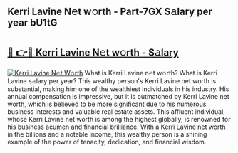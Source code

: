 ## Kerri Lavine N𝚎t w𝚘rth - Part-7GX S𝚊lary per year bU1tG

# <h2><a href="http://gc2vt2s.nevu.top/?p=Kerri+Lavine">🔗 👉🔴 Kerri Lavine N𝚎t w𝚘rth - S𝚊lary</a></h2>

[![Kerri Lavine N𝚎t W𝚘rth](https://i.imgur.com/Oavwk0R.jpeg)](http://gc2vt2s.nevu.top/?p=Kerri+Lavine)
What is Kerri Lavine n𝚎t w𝚘rth? What is Kerri Lavine s𝚊lary per year?
This wealthy person's Kerri Lavine net worth is substantial, making him one of the wealthiest individuals in his industry. His annual compensation is impressive, but it is outmatched by Kerri Lavine net worth, which is believed to be more significant due to his numerous business interests and valuable real estate assets. This affluent individual, whose Kerri Lavine net worth is among the highest globally, is renowned for his business acumen and financial brilliance. With a Kerri Lavine net worth in the billions and a notable income, this wealthy person is a shining example of the power of tenacity, dedication, and financial wisdom.

